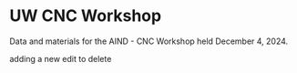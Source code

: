 # UW CNC Workshop

Data and materials for the AIND - CNC Workshop held December 4, 2024.

adding a new edit to delete
